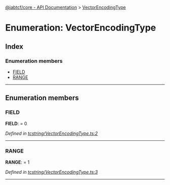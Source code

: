 [@iabtcf/core - API Documentation](../README.md) > [VectorEncodingType](../enums/vectorencodingtype.md)

# Enumeration: VectorEncodingType

## Index

### Enumeration members

* [FIELD](vectorencodingtype.md#field)
* [RANGE](vectorencodingtype.md#range)

---

## Enumeration members

<a id="field"></a>

###  FIELD

**FIELD**:  = 0

*Defined in [tcstring/VectorEncodingType.ts:2](https://github.com/chrispaterson/iabtcf-es/blob/9d52060/modules/core/src/tcstring/VectorEncodingType.ts#L2)*

___
<a id="range"></a>

###  RANGE

**RANGE**:  = 1

*Defined in [tcstring/VectorEncodingType.ts:3](https://github.com/chrispaterson/iabtcf-es/blob/9d52060/modules/core/src/tcstring/VectorEncodingType.ts#L3)*

___

